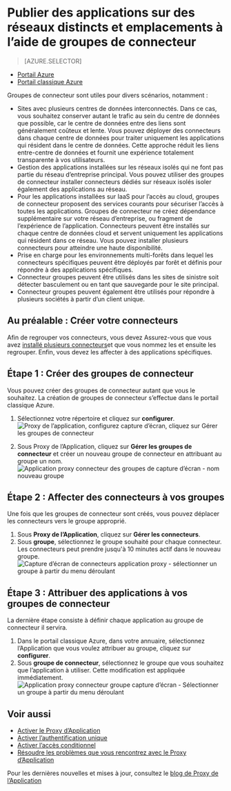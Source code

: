 <properties
    pageTitle="Utilisation des connecteurs Proxy d’Application Azure AD | Microsoft Azure"
    description="Explique comment créer et gérer des groupes de connecteurs dans Azure AD Application Proxy."
    services="active-directory"
    documentationCenter=""
    authors="kgremban"
    manager="femila"
    editor=""/>

<tags
    ms.service="active-directory"
    ms.workload="identity"
    ms.tgt_pltfrm="na"
    ms.devlang="na"
    ms.topic="article"
    ms.date="09/09/2016"
    ms.author="kgremban"/>


# <a name="publish-applications-on-separate-networks-and-locations-using-connector-groups"></a>Publier des applications sur des réseaux distincts et emplacements à l’aide de groupes de connecteur

> [AZURE.SELECTOR]
- [Portail Azure](active-directory-application-proxy-connectors-azure-portal.md)
- [Portail classique Azure](active-directory-application-proxy-connectors.md)


Groupes de connecteur sont utiles pour divers scénarios, notamment :

- Sites avec plusieurs centres de données interconnectés. Dans ce cas, vous souhaitez conserver autant le trafic au sein du centre de données que possible, car le centre de données entre des liens sont généralement coûteux et lente. Vous pouvez déployer des connecteurs dans chaque centre de données pour traiter uniquement les applications qui résident dans le centre de données. Cette approche réduit les liens entre-centre de données et fournit une expérience totalement transparente à vos utilisateurs.
- Gestion des applications installées sur les réseaux isolés qui ne font pas partie du réseau d’entreprise principal. Vous pouvez utiliser des groupes de connecteur installer connecteurs dédiés sur réseaux isolés isoler également des applications au réseau.
- Pour les applications installées sur IaaS pour l’accès au cloud, groupes de connecteur proposent des services courants pour sécuriser l’accès à toutes les applications. Groupes de connecteur ne créez dépendance supplémentaire sur votre réseau d’entreprise, ou fragment de l’expérience de l’application. Connecteurs peuvent être installés sur chaque centre de données cloud et servent uniquement les applications qui résident dans ce réseau. Vous pouvez installer plusieurs connecteurs pour atteindre une haute disponibilité.
- Prise en charge pour les environnements multi-forêts dans lequel les connecteurs spécifiques peuvent être déployés par forêt et définis pour répondre à des applications spécifiques.
- Connecteur groupes peuvent être utilisés dans les sites de sinistre soit détecter basculement ou en tant que sauvegarde pour le site principal.
- Connecteur groupes peuvent également être utilisés pour répondre à plusieurs sociétés à partir d’un client unique.

## <a name="prerequisite-create-your-connectors"></a>Au préalable : Créer votre connecteurs
Afin de regrouper vos connecteurs, vous devez Assurez-vous que vous avez [installé plusieurs connecteurs](active-directory-application-proxy-enable.md)et que vous nommez les et ensuite les regrouper. Enfin, vous devez les affecter à des applications spécifiques.

## <a name="step-1-create-connector-groups"></a>Étape 1 : Créer des groupes de connecteur
Vous pouvez créer des groupes de connecteur autant que vous le souhaitez. La création de groupes de connecteur s’effectue dans le portail classique Azure.

1. Sélectionnez votre répertoire et cliquez sur **configurer**.  
    ![Proxy de l’application, configurez capture d’écran, cliquez sur Gérer les groupes de connecteur](./media/active-directory-application-proxy-connectors/app_proxy_connectors_creategroup.png)

2. Sous Proxy de l’Application, cliquez sur **Gérer les groupes de connecteur** et créer un nouveau groupe de connecteur en attribuant au groupe un nom.  
    ![Application proxy connecteur des groupes de capture d’écran - nom nouveau groupe](./media/active-directory-application-proxy-connectors/app_proxy_connectors_namegroup.png)

## <a name="step-2-assign-connectors-to-your-groups"></a>Étape 2 : Affecter des connecteurs à vos groupes
Une fois que les groupes de connecteur sont créés, vous pouvez déplacer les connecteurs vers le groupe approprié.

1. Sous **Proxy de l’Application**, cliquez sur **Gérer les connecteurs**.
2. Sous **groupe**, sélectionnez le groupe souhaité pour chaque connecteur. Les connecteurs peut prendre jusqu'à 10 minutes actif dans le nouveau groupe.  
    ![Capture d’écran de connecteurs application proxy - sélectionner un groupe à partir du menu déroulant](./media/active-directory-application-proxy-connectors/app_proxy_connectors_connectorlist.png)

## <a name="step-3-assign-applications-to-your-connector-groups"></a>Étape 3 : Attribuer des applications à vos groupes de connecteur
La dernière étape consiste à définir chaque application au groupe de connecteur il servira.

1. Dans le portail classique Azure, dans votre annuaire, sélectionnez l’Application que vous voulez attribuer au groupe, cliquez sur **configurer**.
2. Sous **groupe de connecteur**, sélectionnez le groupe que vous souhaitez que l’application à utiliser. Cette modification est appliquée immédiatement.  
    ![Application proxy connecteur groupe capture d’écran - Sélectionner un groupe à partir du menu déroulant](./media/active-directory-application-proxy-connectors/app_proxy_connectors_newgroup.png)


## <a name="see-also"></a>Voir aussi

- [Activer le Proxy d’Application](active-directory-application-proxy-enable.md)
- [Activer l’authentification unique](active-directory-application-proxy-sso-using-kcd.md)
- [Activer l’accès conditionnel](active-directory-application-proxy-conditional-access.md)
- [Résoudre les problèmes que vous rencontrez avec le Proxy d’Application](active-directory-application-proxy-troubleshoot.md)

Pour les dernières nouvelles et mises à jour, consultez le [blog de Proxy de l’Application](http://blogs.technet.com/b/applicationproxyblog/)
